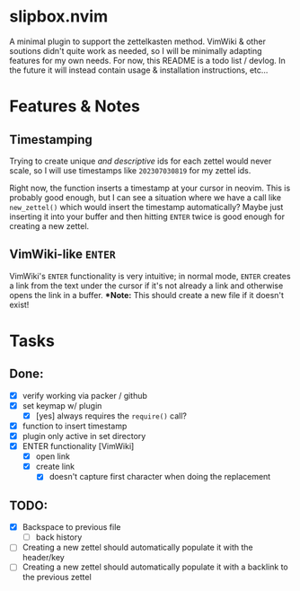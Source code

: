 # slipbox.nvim
A minimal plugin to support the zettelkasten method. VimWiki & other soutions didn't quite work as needed, so I will be minimally adapting features for my own needs. For now, this README is a todo list / devlog. In the future it will instead contain usage & installation instructions, etc...

# Features & Notes

## Timestamping
Trying to create unique *and descriptive* ids for each zettel would never scale, so I will use timestamps like `202307030819` for my zettel ids.

Right now, the function inserts a timestamp at your cursor in neovim. This is probably good enough, but I can see a situation where we have a call like `new_zettel()` which would insert the timestamp automatically? Maybe just inserting it into your buffer and then hitting `ENTER` twice is good enough for creating a new zettel.

## VimWiki-like `ENTER`
VimWiki's `ENTER` functionality is very intuitive; in normal mode, `ENTER` creates a link from the text under the cursor if it's not already a link and otherwise opens the link in a buffer. __*Note:__ This should create a new file if it doesn't exist!

# Tasks

## Done:
- [x] verify working via packer / github
- [x] set keymap w/ plugin
    - [x] [yes] always requires the `require()` call?
- [x] function to insert timestamp
- [x] plugin only active in set directory
- [x] ENTER functionality [VimWiki]
    - [x] open link
    - [x] create link
        - [x] doesn't capture first character when doing the replacement

## TODO:
- [x] Backspace to previous file
    - [ ] back history
- [ ] Creating a new zettel should automatically populate it with the header/key
- [ ] Creating a new zettel should automatically populate it with a backlink to the previous zettel
